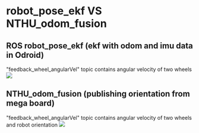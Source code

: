 # robot_pose_ekf VS NTHU_odom_fusion

## ROS robot_pose_ekf (ekf with odom and imu data in Odroid)
"feedback_wheel_angularVel" topic contains angular velocity of two wheels
![](https://github.com/piliwilliam0306/robot_pose_ekf-VS-NTHU_odom_fusion/blob/master/9PlWL8sO3dqDf2gr-51E4B.png)



## NTHU_odom_fusion (publishing orientation from mega board)
"feedback_wheel_angularVel" topic contains angular velocity of two wheels and robot orientation
![](https://github.com/piliwilliam0306/robot_pose_ekf-VS-NTHU_odom_fusion/blob/master/8REKQYUKHjpHNgGF-51E4B.png)
